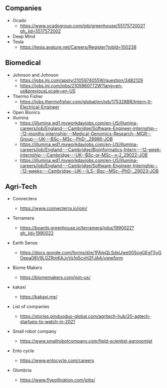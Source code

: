 ## Companies
- Ocado
  - https://www.ocadogroup.com/job/greenhouse/5517572002?gh_jid=5517572002
- Deep Mind
- Tesla
  - https://tesla.avature.net/Careers/Register?jobId=100238

## Biomedical

- Johnson and Johnson
  - https://jobs.jnj.com/apply/2105974055W/question/3482129
  - https://jobs.jnj.com/jobs/2105960772W?lang=en-us&previousLocale=en-US
- Thermo Fisher
  - https://jobs.thermofisher.com/global/en/job/175328BR/Intern-II-Electrical-Engineer
- Open Bionics
- illumina
  - https://illumina.wd1.myworkdayjobs.com/en-US/illumina-careers/job/England---Cambridge/Software-Engineer-internship---12-months-internship---Medical-Genomics-Research--MGR--Group---UK---BSc--MSc--PhD-_28986-JOB
  - https://illumina.wd1.myworkdayjobs.com/en-US/illumina-careers/job/England---Cambridge/Bioinformatics-Intern---12-week-internship---Cambridge---UK--BSc-or-MSc--x-2_29022-JOB
  - https://illumina.wd1.myworkdayjobs.com/en-US/illumina-careers/job/England---Cambridge/Software-Engineer-Internship---12-weeks---Cambridge--UK---ILS--Bsc--MSc--PhD-_29023-JOB

## Agri-Tech

- Connectera
  - https://www.connecterra.io/join/
- Terramera
  - https://boards.greenhouse.io/terramera/jobs/1990022?gh_jid=1990022
- Earth Sense
  - https://docs.google.com/forms/d/e/1FAIpQLSdslJwe00SogGEgT5yGOepa08V9LGZRmKAJvVs1q5cvH2FJAA/viewform
- Biome Makers
  - https://biomemakers.com/join-us/
- kakaxi
  - https://kakaxi.me/
- List of companies
  - https://stories.pinduoduo-global.com/agritech-hub/20-agtech-startups-to-watch-in-2021

- Small robot company
  - https://www.smallrobotcompany.com/field-scientist-agronomist
- Ento cycle
  - https://www.entocycle.com/careers
- Olombria
  - https://www.flypollination.com/jobs/